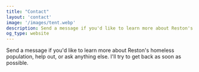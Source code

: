 ```yaml
---
title: "Contact"
layout: 'contact'
image: '/images/tent.webp'
description: Send a message if you'd like to learn more about Reston's homeless population, help out, or ask anything else. I'll try to get back as soon as possible.
og_type: website
---
```


Send a message if you'd like to learn more about Reston's homeless population, help out, or ask anything else. I'll try to get back as soon as possible.